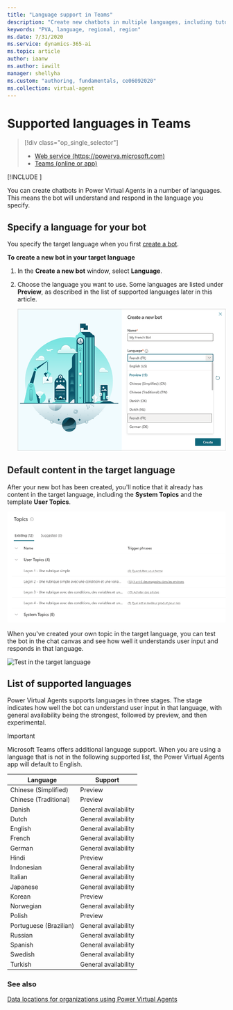 ```yaml
---
title: "Language support in Teams"
description: "Create new chatbots in multiple languages, including tutorial and system topics."
keywords: "PVA, language, regional, region"
ms.date: 7/31/2020
ms.service: dynamics-365-ai
ms.topic: article
author: iaanw
ms.author: iawilt
manager: shellyha
ms.custom: "authoring, fundamentals, ce06092020"
ms.collection: virtual-agent
---
```



# Supported languages in Teams

> [!div class="op_single_selector"]
> - [Web service (https://powerva.microsoft.com)](../authoring-language-support.md)
> - [Teams (online or app)](authoring-language-support-teams.md)

[!INCLUDE [](includes/cc-beta-prerelease-disclaimer-teams.md)]

You can create chatbots in Power Virtual Agents in a number of languages. This means the bot will understand and respond in the language you specify.

## Specify a language for your bot

You specify the target language when you first [create a bot](authoring-first-bot-teams.md).

**To create a new bot in your target language**

1. In the **Create a new bot** window, select **Language**.

2. Choose the language you want to use. Some languages are listed under **Preview**, as described in the list of supported languages later in this article.

    ![Language selection option](media/language-selection-teams.png "Language selection option")

## Default content in the target language

After your new bot has been created, you'll notice that it already has content in the target language, including the **System Topics** and the template **User Topics**.

![Topics in the target language](media/language-topics-teams.png "Topics in the target language")

When you've created your own topic in the target language, you can test the bot in the chat canvas and see how well it understands user input and responds in that language.

![Test in the target language](media/language-testing-teams.png "Test in the target language")

## List of supported languages

Power Virtual Agents supports languages in three stages. The stage indicates how well the bot can understand user input in that language, with general availability being the strongest, followed by preview, and then experimental.

>[!IMPORTANT]
>Microsoft Teams offers additional language support. When you are using a language that is not in the following supported list, the Power Virtual Agents app will default to English.

| Language | Support |
| ---- | -----------|  
|Chinese (Simplified)        | Preview |
|Chinese (Traditional)       | Preview |
|Danish                      | General availability |
|Dutch                       | General availability |
|English                     | General availability |
|French                      | General availability |
|German                      | General availability |
|Hindi                       | Preview |
|Indonesian                  | General availability |
|Italian                     | General availability |
|Japanese                    | General availability |
|Korean                      | Preview |
|Norwegian                   | General availability |
|Polish                      | Preview |
|Portuguese (Brazilian)      | General availability |
|Russian                     | General availability |
|Spanish                     | General availability |
|Swedish                     | General availability |
|Turkish                     | General availability |

### See also

[Data locations for organizations using Power Virtual Agents](data-location-teams.md)
